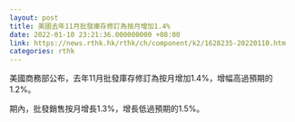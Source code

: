 ```yaml
---
layout: post
title: 美國去年11月批發庫存修訂為按月增加1.4%
date: 2022-01-10 23:21:36.000000000 +08:00
link: https://news.rthk.hk/rthk/ch/component/k2/1628235-20220110.htm
categories: rthk
---
```


美國商務部公布，去年11月批發庫存修訂為按月增加1.4%，增幅高過預期的1.2%。

期內，批發銷售按月增長1.3%，增長低過預期的1.5%。
